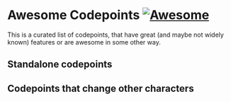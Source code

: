 # Awesome Codepoints [![Awesome](https://cdn.rawgit.com/sindresorhus/awesome/d7305f38d29fed78fa85652e3a63e154dd8e8829/media/badge.svg)](https://github.com/sindresorhus/awesome)

This is a curated list of codepoints, that have great (and maybe not widely known) features or are awesome in some other way.

## Standalone codepoints

## Codepoints that change other characters
